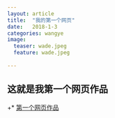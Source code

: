 ```yaml
---
layout: article
title:  "我的第一个网页"
date:   2018-1-3
categories: wangye
image:
  teaser: wade.jpeg
  feature: wade.jpeg
  
---
```

## 这就是我第一个网页作品
 
+* [第一个网页作品](https://lyanwaiting.github.io/portfolio/)
